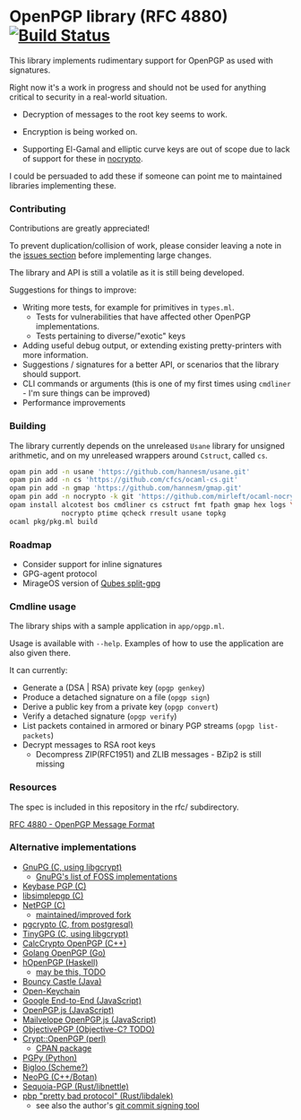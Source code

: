 OpenPGP library (RFC 4880) [![Build Status](https://travis-ci.org/cfcs/ocaml-openpgp.svg?branch=master)](https://travis-ci.org/cfcs/ocaml-openpgp)
===========================================

This library implements rudimentary support for OpenPGP as used with signatures.

Right now it's a work in progress and should not be used for anything critical to security in a real-world situation.

- Decryption of messages to the root key seems to work.
- Encryption is being worked on.

- Supporting El-Gamal and elliptic curve keys are out of scope due to lack of support for these in [nocrypto](https://github.com/mirleft/nocrypto).

I could be persuaded to add these if someone can point me to maintained libraries implementing these.

### Contributing

Contributions are greatly appreciated!

To prevent duplication/collision of work, please consider leaving a note in the [issues section](https://github.com/cfcs/ocaml-openpgp/issues/) before implementing large changes.

The library and API is still a volatile as it is still being developed.

Suggestions for things to improve:
- Writing more tests, for example for primitives in `types.ml`.
  - Tests for vulnerabilities that have affected other OpenPGP implementations.
  - Tests pertaining to diverse/"exotic" keys
- Adding useful debug output, or extending existing pretty-printers with more information.
- Suggestions / signatures for a better API, or scenarios that the library should support.
- CLI commands or arguments (this is one of my first times using `cmdliner` - I'm sure things can be improved)
- Performance improvements

### Building

The library currently depends on the unreleased `Usane` library for unsigned
 arithmetic, and on my unreleased wrappers around `Cstruct`, called `cs`.

```bash
opam pin add -n usane 'https://github.com/hannesm/usane.git'
opam pin add -n cs 'https://github.com/cfcs/ocaml-cs.git'
opam pin add -n gmap 'https://github.com/hannesm/gmap.git'
opam pin add -n nocrypto -k git 'https://github.com/mirleft/ocaml-nocrypto.git#79d5db2488e338d161d7e170cd681a8120ce07d1'
opam install alcotest bos cmdliner cs cstruct fmt fpath gmap hex logs \
             nocrypto ptime qcheck rresult usane topkg
ocaml pkg/pkg.ml build
```

### Roadmap

- Consider support for inline signatures
- GPG-agent protocol
- MirageOS version of [Qubes split-gpg](https://github.com/QubesOS/qubes-app-linux-split-gpg)

### Cmdline usage

The library ships with a sample application in `app/opgp.ml`.

Usage is available with `--help`.
Examples of how to use the application are also given there.

It can currently:
- Generate a (DSA | RSA) private key (`opgp genkey`)
- Produce a detached signature on a file (`opgp sign`)
- Derive a public key from a private key (`opgp convert`)
- Verify a detached signature (`opgp verify`)
- List packets contained in armored or binary PGP streams (`opgp list-packets`)
- Decrypt messages to RSA root keys
  - Decompress ZIP(RFC1951) and ZLIB messages - BZip2 is still missing

### Resources

The spec is included in this repository in the rfc/ subdirectory.

[RFC 4880 - OpenPGP Message Format](rfc/RFC+4880+-+OpenPGP+Message+Format.html)

### Alternative implementations
- [GnuPG (C, using libgcrypt)](https://gnupg.org/)
  - [GnuPG's list of FOSS implementations](https://wiki.gnupg.org/OtherFreeSoftwareOpenPGP)
- [Keybase PGP (C)](https://github.com/keybase/kbpgp/)
- [libsimplepgp (C)](http://mrmekon.tumblr.com/post/12781181931/announcing-libsimplepgp)
- [NetPGP (C)](http://netpgp.com/)
  - [maintained/improved fork](https://github.com/riboseinc/rnp)
- [pgcrypto (C, from postgresql)](https://doxygen.postgresql.org/pgp-info_8c.html)
- [TinyGPG (C, using libgcrypt)](https://github.com/gpg/tgpg)
- [CalcCrypto OpenPGP (C++)](https://github.com/calccrypto/OpenPGP)
- [Golang OpenPGP (Go)](https://godoc.org/golang.org/x/crypto/openpgp)
- [hOpenPGP (Haskell)](https://hackage.haskell.org/package/hOpenPGP-2.5.5)
  - [may be this, TODO](https://github.com/singpolyma/OpenPGP-Haskell/)
- [Bouncy Castle (Java)](https://bouncycastle.org/)
- [Open-Keychain](https://github.com/open-keychain/open-keychain/)
- [Google End-to-End (JavaScript)](https://github.com/google/end-to-end/blob/master/src/javascript/crypto/e2e/openpgp)
- [OpenPGP.js (JavaScript)](https://github.com/openpgpjs/openpgpjs/)
- [Mailvelope OpenPGP.js (JavaScript)](https://www.mailvelope.com/en)
- [ObjectivePGP (Objective-C? TODO)](https://github.com/krzyzanowskim/ObjectivePGP/)
- [Crypt::OpenPGP (perl)](https://github.com/btrott/Crypt-OpenPGP/tree/master/t)
  - [CPAN package](https://metacpan.org/pod/Crypt::OpenPGP)
- [PGPy (Python)](https://github.com/SecurityInnovation/PGPy/)
- [Bigloo (Scheme?)](https://www-sop.inria.fr/indes/fp/Bigloo/doc/bigloo-16.html#OpenPGP)
- [NeoPG (C++/Botan)](https://neopg.io)
- [Sequoia-PGP (Rust/libnettle)](https://sequoia-pgp.org/)
- [pbp "pretty bad protocol" (Rust/libdalek)](https://github.com/withoutboats/pbp)
  - see also the author's [git commit signing tool](https://github.com/withoutboats/bpb)
